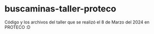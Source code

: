# buscaminas-taller-proteco
Código y los archivos del taller que se realizó el 8 de Marzo del 2024 en PROTECO :D
